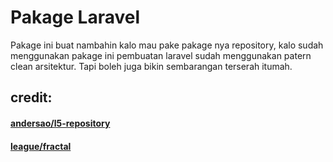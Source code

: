 # Pakage Laravel
Pakage ini buat nambahin kalo mau pake pakage nya repository, 
kalo sudah menggunakan pakage ini pembuatan laravel sudah menggunakan 
patern clean arsitektur. Tapi boleh juga bikin sembarangan terserah itumah.


## credit:

#### [andersao/l5-repository](https://github.com/andersao/l5-repository)
#### [league/fractal](https://fractal.thephpleague.com/)


